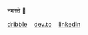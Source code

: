 नमस्ते 👋

[dribble](https://dribbble.com/draemonn)
&nbsp;&nbsp;
[dev.to](https://dev.to/mohitkyadav)
&nbsp;&nbsp;
[linkedin](https://www.linkedin.com/in/mohitkyadav/)
